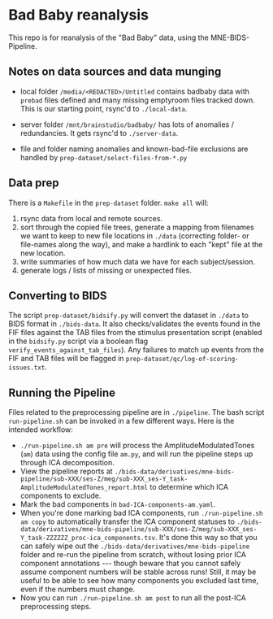 # Bad Baby reanalysis

This repo is for reanalysis of the "Bad Baby" data, using the MNE-BIDS-Pipeline.


## Notes on data sources and data munging

- local folder `/media/<REDACTED>/Untitled` contains badbaby data with `prebad` files defined and many missing emptyroom files tracked down. This is our starting point, rsync'd to `./local-data`.

- server folder `/mnt/brainstudio/badbaby/` has lots of anomalies / redundancies. It gets rsync'd to `./server-data`.

- file and folder naming anomalies and known-bad-file exclusions are handled by `prep-dataset/select-files-from-*.py`


## Data prep

There is a `Makefile` in the `prep-dataset` folder. `make all` will:

1. rsync data from local and remote sources.
2. sort through the copied file trees, generate a mapping from filenames we want to keep to new file locations in `./data` (correcting folder- or file-names along the way), and make a hardlink to each "kept" file at the new location.
3. write summaries of how much data we have for each subject/session.
4. generate logs / lists of missing or unexpected files.


## Converting to BIDS

The script `prep-dataset/bidsify.py` will convert the dataset in `./data` to BIDS format in `./bids-data`. It also checks/validates the events found in the FIF files against the TAB files from the stimulus presentation script (enabled in the `bidsify.py` script via a boolean flag `verify_events_against_tab_files`). Any failures to match up events from the FIF and TAB files will be flagged in `prep-dataset/qc/log-of-scoring-issues.txt`.

## Running the Pipeline

Files related to the preprocessing pipeline are in `./pipeline`.
The bash script `run-pipeline.sh` can be invoked in a few different ways. Here is the intended workflow:

- `./run-pipeline.sh am pre` will process the AmplitudeModulatedTones (`am`) data using the config file `am.py`, and will run the pipeline steps up through ICA decomposition.
- View the pipeline reports at `./bids-data/derivatives/mne-bids-pipeline/sub-XXX/ses-Z/meg/sub-XXX_ses-Y_task-AmplitudeModulatedTones_report.html` to determine which ICA components to exclude.
- Mark the bad components in `bad-ICA-components-am.yaml`.
- When you're done marking bad ICA components, run `./run-pipeline.sh am copy` to automatically transfer the ICA component statuses to `./bids-data/derivatives/mne-bids-pipeline/sub-XXX/ses-Z/meg/sub-XXX_ses-Y_task-ZZZZZZ_proc-ica_components.tsv`. It's done this way so that you can safely wipe out the `./bids-data/derivatives/mne-bids-pipeline` folder and re-run the pipeline from scratch, without losing prior ICA component annotations --- though beware that you cannot safely assume component numbers will be stable across runs! Still, it may be useful to be able to see how many components you excluded last time, even if the numbers must change.
- Now you can run `./run-pipeline.sh am post` to run all the post-ICA preprocessing steps.
